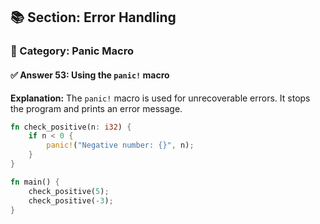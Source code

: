 ## 📚 Section: Error Handling  
### 🔹 Category: Panic Macro  
#### ✅ Answer 53: Using the `panic!` macro

**Explanation:**
The `panic!` macro is used for unrecoverable errors. It stops the program and prints an error message.

```rust
fn check_positive(n: i32) {
    if n < 0 {
        panic!("Negative number: {}", n);
    }
}

fn main() {
    check_positive(5);
    check_positive(-3);
}
```

